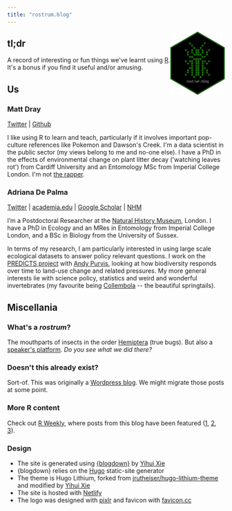 ```yaml
---
title: "rostrum.blog"
---
```


<img src="https://raw.githubusercontent.com/matt-dray/stickers/master/output/rostrum_hex.png" alt="Hexagonal sticker with the Rostrum logo on it" width="25%" align="right">

## tl;dr

A record of interesting or fun things we've learnt using [R](https://www.r-project.org/). It's a bonus if you find it useful and/or amusing.

## Us

### Matt Dray

[Twitter](https://twitter.com/mattdray) | [Github](https://github.com/matt-dray)

I like using R to learn and teach, particularly if it involves important pop-culture references like Pokemon and Dawson's Creek. I'm a data scientist in the public sector (my views belong to me and no-one else). I have a PhD in the effects of environmental change on plant litter decay ('watching leaves rot') from Cardiff University and an Entomology MSc from Imperial College London. I'm not [the rapper](https://en.wikipedia.org/wiki/Dr._Dre).

### Adriana De Palma

[Twitter](https://twitter.com/adpalma) | [academia.edu]((https://nhm.academia.edu/AdrianaDePalma)) | [Google Scholar](https://scholar.google.co.uk/citations?user=DhrCDz8AAAAJ&hl=en&oi=ao) | [NHM](http://www.nhm.ac.uk/our-science/departments-and-staff/staff-directory/adriana-de%20palma.html)

I’m a Postdoctoral Researcher at the [Natural History Museum](http://www.nhm.ac.uk/), London. I have a PhD in Ecology and an MRes in Entomology from Imperial College London, and a BSc in Biology from the University of Sussex.

In terms of my research, I am particularly interested in using large scale ecological datasets to answer policy relevant questions. I work on the [PREDICTS project](http://www.predicts.org.uk/) with [Andy Purvis](http://www.nhm.ac.uk/our-science/departments-and-staff/staff-directory/andy-purvis.html), looking at how biodiversity responds over time to land-use change and related pressures. My more general interests lie with science policy, statistics and weird and wonderful invertebrates (my favourite being [Collembola](https://en.wikipedia.org/wiki/Springtail) -- the beautiful springtails).

## Miscellania

### What's a *rostrum*?

The mouthparts of insects in the order [Hemiptera](https://en.wikipedia.org/wiki/Hemiptera) (true bugs). But also a [speaker's platform](https://en.wikipedia.org/wiki/Rostra). *Do you see what we did there?*

### Doesn't this already exist?

Sort-of. This was originally a [Wordpress blog](https://therostrumblog.wordpress.com/). We might migrate those posts at some point.

### More R content

Check out [R Weekly](https://rweekly.org/), where posts from this blog have been featured ([1](https://rweekly.org/2018-28.html#get-rostrum), [2](https://rweekly.org/2019-22.html#get-rostrum), [3](https://rweekly.org/2019-30.html#get-rostrum)).

### Design

* The site is generated using [{blogdown}](https://bookdown.org/yihui/blogdown/) by [Yihui Xie](https://yihui.name/en/)
* {blogdown} relies on the [Hugo](https://gohugo.io) static-site generator
* The theme is Hugo Lithium, forked from [jrutheiser/hugo-lithium-theme](https://github.com/jrutheiser/hugo-lithium-theme) and modified by [Yihui Xie](https://github.com/yihui/hugo-lithium-theme)
* The site is hosted with [Netlify](https://www.netlify.com/)
* The logo was designed with [pixlr](https://pixlr.com) and favicon with [favicon.cc](https://www.favicon.cc/) 
